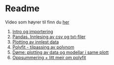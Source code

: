 # Readme

Video som høyrer til finn du [her](https://screencast-o-matic.com/watch/c3nejOVDAdu)

1) [Intro og importering](https://screencast-o-matic.com/watch/c3nejOVDAdu#details-play-c3nejOVDAdu:0)
2) [Pandas. Innlesing av csv og txt-filer](https://screencast-o-matic.com/watch/c3nejOVDAdu#details-play-c3nejOVDAdu:78)
3) [Plotting av innlest data](https://screencast-o-matic.com/watch/c3nejOVDAdu#details-play-c3nejOVDAdu:391)
4) [Polyfit - tilpassing av polynom](https://screencast-o-matic.com/watch/c3nejOVDAdu#details-play-c3nejOVDAdu:827)
5) [Døme: plotting av data og modellar i same plott](https://screencast-o-matic.com/watch/c3nejOVDAdu#details-play-c3nejOVDAdu:1445)
6) [Oppsummering + litt meir om polyfit](https://screencast-o-matic.com/watch/c3nejOVDAdu#details-play-c3nejOVDAdu:1840)
